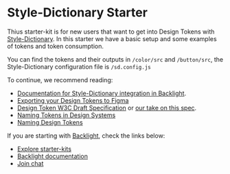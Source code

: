 # Style-Dictionary Starter

Thius starter-kit is for new users that want to get into Design Tokens with [Style-Dictionary](https://amzn.github.io/style-dictionary/#/).
In this starter we have a basic setup and some examples of tokens and token consumption.

You can find the tokens and their outputs in `/color/src` and `/button/src`, the Style-Dictionary configuration file is `/sd.config.js`

To continue, we recommend reading:

- [Documentation for Style-Dictionary integration in Backlight](https://backlight.dev/docs/style-dictionary).
- [Exporting your Design Tokens to Figma](https://backlight.dev/docs/design-tokens-using-sd-figma)
- [Design Token W3C Draft Specification](https://design-tokens.github.io/community-group/format/) or [our take on this spec](https://backlight.dev/blog/design-tokens).
- [Naming Tokens in Design Systems](https://medium.com/eightshapes-llc/naming-tokens-in-design-systems-9e86c7444676)
- [Naming Design Tokens](https://uxdesign.cc/naming-design-tokens-9454818ed7cb)

If you are starting with [Backlight](https://backlight.dev), check the links below:

- [Explore starter-kits](https://backlight.dev/starterkits)
- [Backlight documentation](https://backlight.dev/docs)
- [Join chat](https://discord.gg/XkQxSU9)
